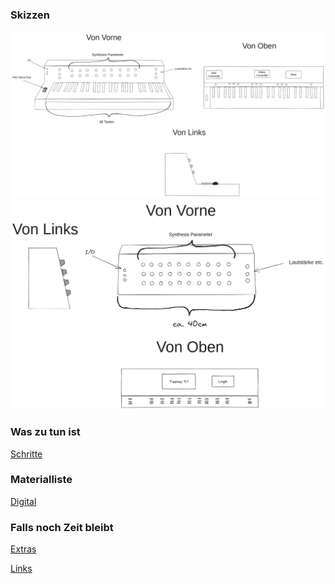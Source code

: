 ### Skizzen

<img src="Skizze.png">
<img src="SkizzeOhneKlaviatur.png"> 

### Was zu tun ist
[Schritte](Schritte.md)

### Materialliste
[Digital](Digital_Materialliste.md)

### Falls noch Zeit bleibt
[Extras](Extras.md)

[Links](Links.md)
